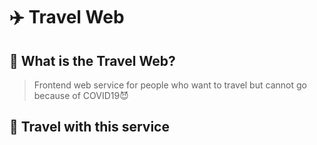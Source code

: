 # ✈️ Travel Web

## 🤔 What is the Travel Web?

> Frontend web service for people who want to travel but cannot go because of COVID19😈

## 🚀 Travel with this service
